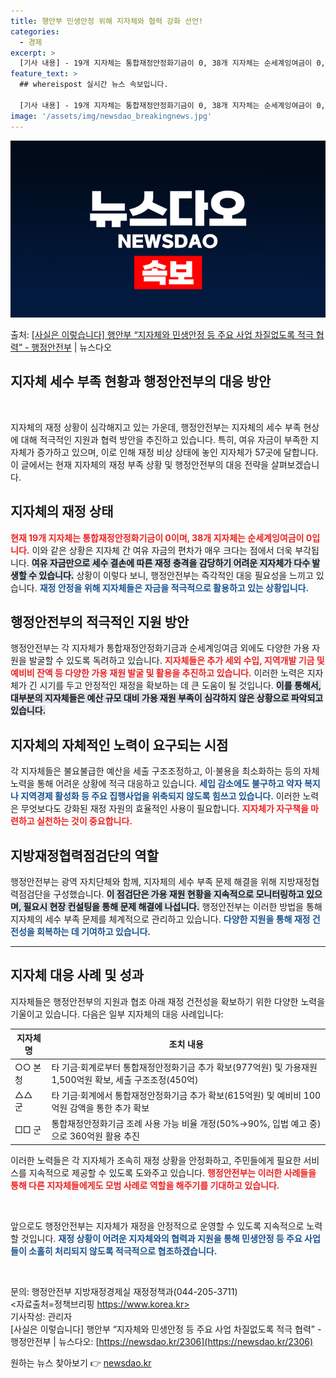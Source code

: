```yaml
---
title: 행안부 민생안정 위해 지자체와 협력 강화 선언!
categories:
  - 경제
excerpt: >
  [기사 내용] - 19개 지자체는 통합재정안정화기금이 0, 38개 지자체는 순세계잉여금이 0, 4개 지자체는…
feature_text: >
  ## whereispost 실시간 뉴스 속보입니다.

  [기사 내용] - 19개 지자체는 통합재정안정화기금이 0, 38개 지자체는 순세계잉여금이 0, 4개 지자체는…
image: '/assets/img/newsdao_breakingnews.jpg'
---
```


![뉴스다오 속보](/assets/img/newsdao_breakingnews.jpg)

<p>출처: <a href="https://newsdao.kr/2306" rel="dofollow">[사실은 이렇습니다] 행안부 “지자체와 민생안정 등 주요 사업 차질없도록 적극 협력” - 행정안전부</a> | 뉴스다오</p>

<h2 data-ke-size="size26">지자체 세수 부족 현황과 행정안전부의 대응 방안</h2>

<p data-ke-size="size16">&nbsp;</p>

지자체의 재정 상황이 심각해지고 있는 가운데, 행정안전부는 지자체의 세수 부족 현상에 대해 적극적인 지원과 협력 방안을 추진하고 있습니다. 특히, 여유 자금이 부족한 지자체가 증가하고 있으며, 이로 인해 재정 비상 상태에 놓인 지자체가 57곳에 달합니다. 이 글에서는 현재 지자체의 재정 부족 상황 및 행정안전부의 대응 전략을 살펴보겠습니다.

<h2 data-ke-size="size26">지자체의 재정 상태</h2>

<b><span style="color: #ee2323;">현재 19개 지자체는 통합재정안정화기금이 0이며, 38개 지자체는 순세계잉여금이 0입니다.</span></b> 이와 같은 상황은 지자체 간 여유 자금의 편차가 매우 크다는 점에서 더욱 부각됩니다. <b><span style="background-color: #21538527;">여유 자금만으로 세수 결손에 따른 재정 충격을 감당하기 어려운 지자체가 다수 발생할 수 있습니다.</span></b> 상황이 이렇다 보니, 행정안전부는 즉각적인 대응 필요성을 느끼고 있습니다. <b><span style="color: #1a5490;">재정 안정을 위해 지자체들은 자금을 적극적으로 활용하고 있는 상황입니다.</span></b>

<h2 data-ke-size="size26">행정안전부의 적극적인 지원 방안</h2>

행정안전부는 각 지자체가 통합재정안정화기금과 순세계잉여금 외에도 다양한 가용 자원을 발굴할 수 있도록 독려하고 있습니다. <b><span style="color: #ee2323;">지자체들은 추가 세외 수입, 지역개발 기금 및 예비비 잔액 등 다양한 가용 재원 발굴 및 활용을 추진하고 있습니다.</span></b> 이러한 노력은 지자체가 긴 시기를 두고 안정적인 재정을 확보하는 데 큰 도움이 될 것입니다. <b><span style="background-color: #21538527;">이를 통해서, 대부분의 지자체들은 예산 규모 대비 가용 재원 부족이 심각하지 않은 상황으로 파악되고 있습니다.</span></b>

<h2 data-ke-size="size26">지자체의 자체적인 노력이 요구되는 시점</h2>

각 지자체들은 불요불급한 예산을 세출 구조조정하고, 이·불용을 최소화하는 등의 자체 노력을 통해 어려운 상황에 적극 대응하고 있습니다. <b><span style="color: #1a5490;">세입 감소에도 불구하고 약자 복지나 지역경제 활성화 등 주요 집행사업을 위축되지 않도록 힘쓰고 있습니다.</span></b> 이러한 노력은 무엇보다도 강화된 재정 자원의 효율적인 사용이 필요합니다. <b><span style="color: #ee2323;">지자체가 자구책을 마련하고 실천하는 것이 중요합니다.</span></b>

<h2 data-ke-size="size26">지방재정협력점검단의 역할</h2>

행정안전부는 광역 자치단체와 함께, 지자체의 세수 부족 문제 해결을 위해 지방재정협력점검단을 구성했습니다. <b><span style="background-color: #21538527;">이 점검단은 가용 재원 현황을 지속적으로 모니터링하고 있으며, 필요시 현장 컨설팅을 통해 문제 해결에 나섭니다.</span></b> 행정안전부는 이러한 방법을 통해 지자체의 세수 부족 문제를 체계적으로 관리하고 있습니다. <b><span style="color: #1a5490;">다양한 지원을 통해 재정 건전성을 회복하는 데 기여하고 있습니다.</span></b>

<hr>

<h2 data-ke-size="size26">지자체 대응 사례 및 성과</h2>

지자체들은 행정안전부의 지원과 협조 아래 재정 건전성을 확보하기 위한 다양한 노력을 기울이고 있습니다. 다음은 일부 지자체의 대응 사례입니다:

| 지자체명 | 조치 내용 |
|----------|-----------|
| ○○ 본청 | 타 기금·회계로부터 통합재정안정화기금 추가 확보(977억원) 및 가용재원 1,500억원 확보, 세출 구조조정(450억) |
| △△ 군   | 타 기금·회계에서 통합재정안정화기금 추가 확보(615억원) 및 예비비 100억원 감액을 통한 추가 확보 |
| □□ 군   | 통합재정안정화기금 조례 사용 가능 비율 개정(50%→90%, 입법 예고 중)으로 360억원 활용 추진 |

이러한 노력들은 각 지자체가 조속히 재정 상황을 안정화하고, 주민들에게 필요한 서비스를 지속적으로 제공할 수 있도록 도와주고 있습니다. <b><span style="color: #ee2323;">행정안전부는 이러한 사례들을 통해 다른 지자체들에게도 모범 사례로 역할을 해주기를 기대하고 있습니다.</span></b>

<p data-ke-size="size16">&nbsp;</p>

앞으로도 행정안전부는 지자체가 재정을 안정적으로 운영할 수 있도록 지속적으로 노력할 것입니다. <b><span style="color: #1a5490;">재정 상황이 어려운 지자체와의 협력과 지원을 통해 민생안정 등 주요 사업들이 소홀히 처리되지 않도록 적극적으로 협조하겠습니다.</span></b> 

<p data-ke-size="size16">&nbsp;</p> 

문의: 행정안전부 지방재정경제실 재정정책과(044-205-3711)  
<자료출처=정책브리핑 https://www.korea.kr>  
기사작성: 관리자  
[사실은 이렇습니다] 행안부 “지자체와 민생안정 등 주요 사업 차질없도록 적극 협력” - 행정안전부 | 뉴스다오: [https://newsdao.kr/2306](https://newsdao.kr/2306) 

원하는 뉴스 찾아보기 👉 <a href="https://newsdao.kr" rel="dofollow">newsdao.kr</a>


